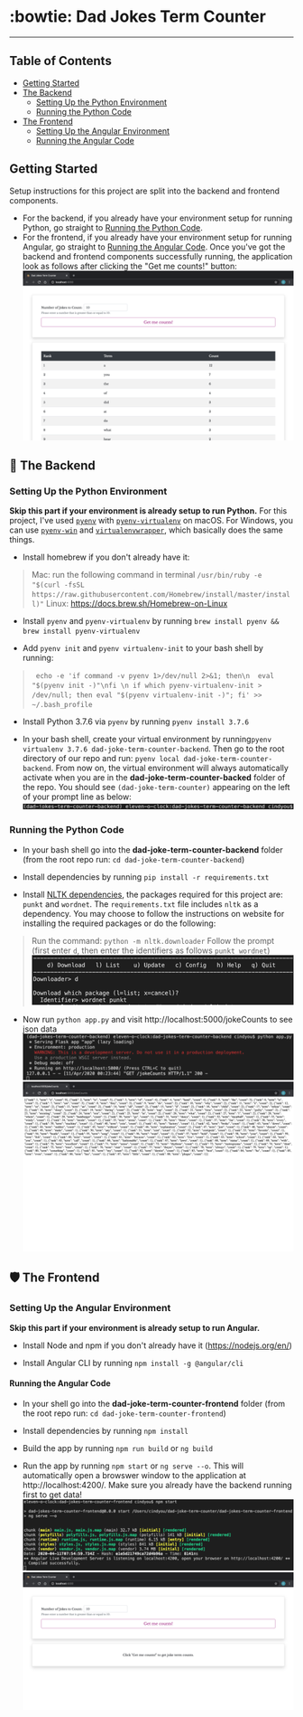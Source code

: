 # :bowtie: Dad Jokes Term Counter

***
## Table of Contents
- [Getting Started](#getting-started)
- [The Backend](#the-backed)
    - [Setting Up the Python Environment](#setting-up-the-python-environment)
    - [Running the Python Code](#running-the-python-code)
- [The Frontend](#the-frontend)
    - [Setting Up the Angular Environment](#setting-up-the-Angular-environment)
    - [Running the Angular Code](#running-the-Angular-code)


## Getting Started
Setup instructions for this project are split into the backend and frontend components.
* For the backend, if you already have your environment setup for running Python, go straight to [Running the Python Code](#running-the-python-code). 
* For the frontend, if you already have your environment setup for running Angular, go straight to [Running the Angular Code](#running-the-angular-code).
Once you've got the backend and frontend components successfully running, the application look as follows after clicking the "Get me counts!" button:
![alt text](readme-imgs/running-app.png)

## :snake: The Backend
### Setting Up the Python Environment
**Skip this part if your environment is already setup to run Python.**
For this project, I've used [`pyenv`](https://github.com/pyenv/pyenv) with [`pyenv-virtualenv`](https://github.com/pyenv/pyenv-virtualenv) on macOS. For Windows, you can use [`pyenv-win`](https://github.com/pyenv-win/pyenv-win) and [`virtualenvwrapper`](https://virtualenvwrapper.readthedocs.io/en/latest/), which basically does the same things.

* Install homebrew if you don't already have it:
> Mac: run the following command in terminal `/usr/bin/ruby -e "$(curl -fsSL https://raw.githubusercontent.com/Homebrew/install/master/install)"`
> Linux: https://docs.brew.sh/Homebrew-on-Linux

* Install `pyenv` and `pyenv-virtualenv` by running `brew install pyenv && brew install pyenv-virtualenv`

* Add `pyenv init` and `pyenv virtualenv-init` to your bash shell by running:
> ` echo -e 'if command -v pyenv 1>/dev/null 2>&1; then\n  eval "$(pyenv init -)"\nfi \n if which pyenv-virtualenv-init > /dev/null; then eval "$(pyenv virtualenv-init -)"; fi' >> ~/.bash_profile`

* Install Python 3.7.6 via `pyenv` by running `pyenv install 3.7.6`

* In your bash shell, create your virtual environment by running`pyenv virtualenv 3.7.6 dad-joke-term-counter-backend`. Then go to the root directory of our repo and run: `pyenv local dad-joke-term-counter-backend`. From now on, the virtual environment will always automatically activate when you are in the **dad-joke-term-counter-backed** folder of the repo. You should see `(dad-joke-term-counter)` appearing on the left of your prompt line as below:
![alt text](readme-imgs/pyenv.png)


### Running the Python Code
* In your bash shell go into the **dad-joke-term-counter-backend** folder (from the root repo run: `cd dad-joke-term-counter-backend`)

* Install dependencies by running `pip install -r requirements.txt`

* Install [NLTK dependencies](https://www.nltk.org/install.html), the packages required for this project are: `punkt` and `wordnet`. The `requirements.txt` file includes `nltk` as a dependency. You may choose to follow the instructions on website for installing the required packages or do the following:
> Run the command: `python -m nltk.downloader`
> Follow the prompt (first enter `d`, then enter the identifiers as follows `punkt wordnet`)
![alt text](readme-imgs/nltk-packages.png)

* Now run `python app.py` and visit http://localhost:5000/jokeCounts to see json data
![alt text](readme-imgs/running-app-backend-terminal.png)
![alt text](readme-imgs/running-app-backend-webpage.png)



## :shield: The Frontend
### Setting Up the Angular Environment
**Skip this part if your environment is already setup to run Angular.**
* Install Node and npm if you don't already have it (https://nodejs.org/en/)

* Install Angular CLI by running `npm install -g @angular/cli`


#### Running the Angular Code
* In your shell go into the **dad-joke-term-counter-frontend** folder (from the root repo run: `cd dad-joke-term-counter-frontend`)

* Install dependencies by running `npm install`

* Build the app by running `npm run build` or `ng build`

* Run the app by running `npm start` or `ng serve --o`. This will automatically open a browswer window to the application at http://localhost:4200/. Make sure you already have the backend running first to get data!
![alt text](readme-imgs/running-app-frontend-terminal.png)
![alt text](readme-imgs/running-app-frontend-webpage.png)